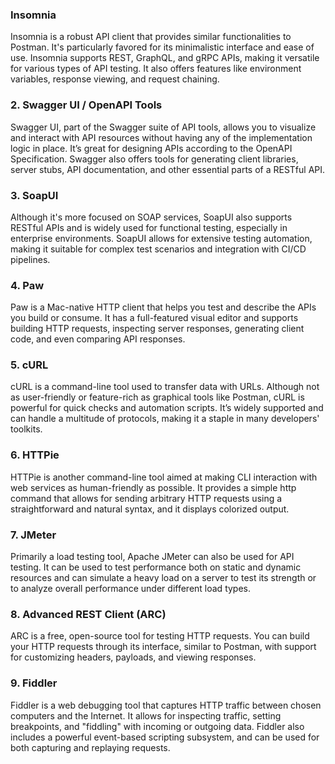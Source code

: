 ### **Insomnia**

Insomnia is a robust API client that provides similar functionalities to Postman. It's particularly favored for its minimalistic interface and ease of use. Insomnia supports REST, GraphQL, and gRPC APIs, making it versatile for various types of API testing. It also offers features like environment variables, response viewing, and request chaining.

### 2. **Swagger UI / OpenAPI Tools**

Swagger UI, part of the Swagger suite of API tools, allows you to visualize and interact with API resources without having any of the implementation logic in place. It’s great for designing APIs according to the OpenAPI Specification. Swagger also offers tools for generating client libraries, server stubs, API documentation, and other essential parts of a RESTful API.

### 3. **SoapUI**

Although it's more focused on SOAP services, SoapUI also supports RESTful APIs and is widely used for functional testing, especially in enterprise environments. SoapUI allows for extensive testing automation, making it suitable for complex test scenarios and integration with CI/CD pipelines.

### 4. **Paw**

Paw is a Mac-native HTTP client that helps you test and describe the APIs you build or consume. It has a full-featured visual editor and supports building HTTP requests, inspecting server responses, generating client code, and even comparing API responses.

### 5. **cURL**

cURL is a command-line tool used to transfer data with URLs. Although not as user-friendly or feature-rich as graphical tools like Postman, cURL is powerful for quick checks and automation scripts. It’s widely supported and can handle a multitude of protocols, making it a staple in many developers' toolkits.

### 6. **HTTPie**

HTTPie is another command-line tool aimed at making CLI interaction with web services as human-friendly as possible. It provides a simple http command that allows for sending arbitrary HTTP requests using a straightforward and natural syntax, and it displays colorized output.

### 7. **JMeter**

Primarily a load testing tool, Apache JMeter can also be used for API testing. It can be used to test performance both on static and dynamic resources and can simulate a heavy load on a server to test its strength or to analyze overall performance under different load types.

### 8. **Advanced REST Client (ARC)**

ARC is a free, open-source tool for testing HTTP requests. You can build your HTTP requests through its interface, similar to Postman, with support for customizing headers, payloads, and viewing responses.

### 9. **Fiddler**

Fiddler is a web debugging tool that captures HTTP traffic between chosen computers and the Internet. It allows for inspecting traffic, setting breakpoints, and "fiddling" with incoming or outgoing data. Fiddler also includes a powerful event-based scripting subsystem, and can be used for both capturing and replaying requests.